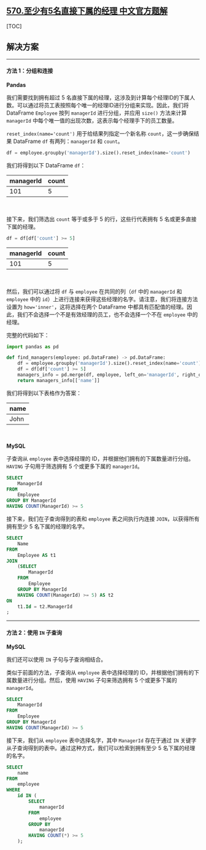 ## [570.至少有5名直接下属的经理 中文官方题解](https://leetcode.cn/problems/managers-with-at-least-5-direct-reports/solutions/100000/zhi-shao-you-5ming-zhi-jie-xia-shu-de-ji-syvu)

[TOC]

## 解决方案

---

#### 方法 1：分组和连接

**Pandas**

我们需要找到拥有超过 5 名直接下属的经理，这涉及到计算每个经理ID的下属人数。可以通过将员工表按照每个唯一的经理ID进行分组来实现。因此，我们将 DataFrame `Employee` 按列 `managerId` 进行分组，并应用 `size()` 方法来计算 `managerId` 中每个唯一值的出现次数，这表示每个经理手下的员工数量。

`reset_index(name='count')` 用于给结果列指定一个新名称 `count`，这一步确保结果 DataFrame `df` 有两列：`managerId` 和 `count`。


```Python
df = employee.groupby('managerId').size().reset_index(name='count')
```

我们将得到以下 DataFrame `df`：

| managerId | count |
| --------- | ----- |
| 101       | 5     |


<br>

接下来，我们筛选出 `count` 等于或多于 5 的行，这些行代表拥有 5 名或更多直接下属的经理。

```Python
df = df[df['count'] >= 5]
```

| managerId | count |
| --------- | ----- |
| 101       | 5     |


<br>

然后，我们可以通过将 `df` 与 `employee` 在共同的列（`df` 中的 `managerId` 和 `employee` 中的 `id`）上进行连接来获得这些经理的名字。请注意，我们将连接方法设置为 `how='inner'`，这将选择在两个 DataFrame 中都具有匹配值的经理。因此，我们不会选择一个不是有效经理的员工，也不会选择一个不在 `employee` 中的经理。


完整的代码如下：

```Python
import pandas as pd

def find_managers(employee: pd.DataFrame) -> pd.DataFrame:
    df = employee.groupby('managerId').size().reset_index(name='count')
    df = df[df['count'] >= 5]
    managers_info = pd.merge(df, employee, left_on='managerId', right_on='id', how='inner')
    return managers_info[['name']]
```


我们将得到以下表格作为答案：

| name |
| ---- |
| John |




<br>


**MySQL**

子查询从 `employee` 表中选择经理的 ID，并根据他们拥有的下属数量进行分组。`HAVING` 子句用于筛选拥有 5 个或更多下属的 `managerId`。

```Sql
SELECT 
    ManagerId
FROM 
    Employee
GROUP BY ManagerId
HAVING COUNT(ManagerId) >= 5
```

接下来，我们在子查询得到的表和 `employee` 表之间执行内连接 `JOIN`，以获得所有拥有至少 5 名下属的经理的名字。

```Sql
SELECT
    Name
FROM
    Employee AS t1 
JOIN
    (SELECT 
        ManagerId
    FROM 
        Employee
    GROUP BY ManagerId
    HAVING COUNT(ManagerId) >= 5) AS t2
ON 
    t1.Id = t2.ManagerId
;
```


---

#### 方法 2：使用 `IN` 子查询

**MySQL**

我们还可以使用 `IN` 子句与子查询相结合。

类似于前面的方法，子查询从 `employee` 表中选择经理的 ID，并根据他们拥有的下属数量进行分组。然后，使用 `HAVING` 子句来筛选拥有 5 个或更多下属的 `managerId`。

```Sql
SELECT 
    ManagerId
FROM 
    Employee
GROUP BY ManagerId
HAVING COUNT(ManagerId) >= 5
```

接下来，我们从 `employee` 表中选择名字，其中 `ManagerId` 存在于通过 `IN` 关键字从子查询得到的表中。通过这种方式，我们可以检索到拥有至少 5 名下属的经理的名字。

```Sql
SELECT
    name
FROM
    employee
WHERE
    id IN (
        SELECT
            managerId
        FROM
            employee
        GROUP BY
            managerId
        HAVING COUNT(*) >= 5
    );
```